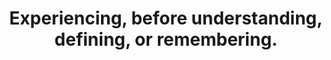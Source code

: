 ---
title: Experiencing, before understanding, defining, or remembering.
tags: experience nondual
nondualpractice: true
---
